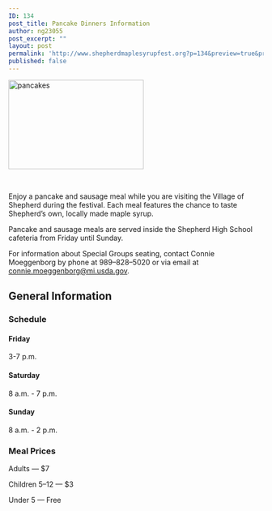```yaml
---
ID: 134
post_title: Pancake Dinners Information
author: ng23055
post_excerpt: ""
layout: post
permalink: 'http://www.shepherdmaplesyrupfest.org?p=134&preview=true&preview_id=134'
published: false
---
```

<span style="overflow:hidden;display:inline-block;margin:0;border:0 solid #000000;transform:rotate(0.00rad) translateZ(0px);-webkit-transform:rotate(0.00rad) translateZ(0px);width:266.67px;height:176px;"><img style="width:266.67px;height:176px;margin-left:0;margin-top:0;transform:rotate(0.00rad) translateZ(0px);-webkit-transform:rotate(0.00rad) translateZ(0px);" title="" src="https://lh6.googleusercontent.com/sZbWBF5vBmQ55itSTfLMFrdSNP8FT7c43IvgGQeB1ullOzrCiRkn85QbCdOmaVeKXj57f25fM5s62fLxhw3KpQsvQttHLOc9ITIu5---XyMFWfusE7NnM-YOWAkszSDKcA" alt="pancakes" /></span>

&nbsp;

Enjoy a pancake and sausage meal while you are visiting the Village of Shepherd during the festival. Each meal features the chance to taste Shepherd’s own, locally made maple syrup.

Pancake and sausage meals are served inside the Shepherd High School cafeteria from Friday until Sunday.

For information about Special Groups seating, contact Connie Moeggenborg by phone at 989–828–5020 or via email at <a href="mailto:connie.moeggenborg@mi.usda.gov">connie.moeggenborg@mi.usda.gov</a>.

<!--more-->

<h2 id="h.vlgqb8xfajo4">General Information</h2>

<h3 id="h.xxmjh2nzofth">Schedule</h3>

<h4 id="h.wrrlwamexpxy">Friday</h4>

3-7 p.m.

<h4 id="h.8qsle9murqcn">Saturday</h4>

8 a.m. - 7 p.m.

<h4 id="h.ejcbcfcb26ka">Sunday</h4>

8 a.m. - 2 p.m.

<h3 id="h.rxvij35g69si">Meal Prices</h3>

Adults — $7

Children 5–12 — $3

Under 5 — Free